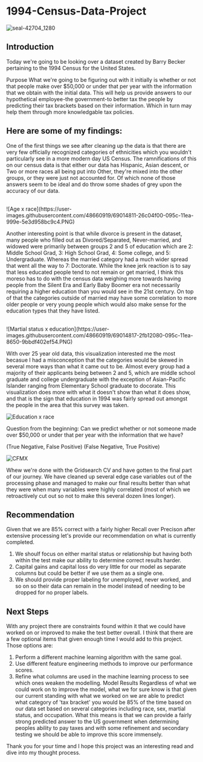 # 1994-Census-Data-Project

![seal-42704_1280](https://user-images.githubusercontent.com/48660919/69014771-dcd76900-095b-11ea-82af-5c133d5a30a3.png)

## Introduction
Today we're going to be looking over a dataset created by Barry Becker pertaining to the 1994 Census for the United States.

Purpose
What we're going to be figuring out with it initially is whether or not that people make over $50,000 or under that per year with the information that we obtain with the initial data. This will help us provide answers to our hypothetical employee-the government-to better tax the people by predicting their tax brackets based on their information. Which in turn may help them through more knowledgable tax policies.

## Here are some of my findings:

One of the first things we see after cleaning up the data is that there are very few officially recognized categories of ethnicities which you wouldn't particularly see in a more modern day US Census. The ramnifications of this on our census data is that either our data has Hispanic, Asian descent, or Two or more races all being put into Other, they're mixed into the other groups, or they were just not accounted for. Of which none of those answers seem to be ideal and do throw some shades of grey upon the accuracy of our data.

<br>
![Age x race](https://user-images.githubusercontent.com/48660919/69014811-26c04f00-095c-11ea-999e-5e3d958bc9c4.PNG)

Another interesting point is that while divorce is present in the dataset, many people who filled out as Divored/Separated, Never-married, and widowed were primarily between groups 2 and 5 of education which are 2: Middle School Grad, 3: High School Grad, 4: Some college, and 5: Undergraduate. Whereas the married category had a much wider spread that went all the way to 7: Doctorate. While the knee jerk reaction is to say that less educated people tend to not remain or get married, I think this moreso has to do with the census data weighing more towards having people from the Silent Era and Early Baby Boomer era not necessarily requiring a higher education than you would see in the 21st century. On top of that the categories outside of married may have some correlation to more older people or very young people which would also make sense for the education types that they have listed. 

<br>
![Martial status x education](https://user-images.githubusercontent.com/48660919/69014817-2fb12080-095c-11ea-8650-9bbdf402ef54.PNG)

With over 25 year old data, this visualization interested me the most becasue I had a misconception that the categories would be skewed in several more ways than what it came out to be. Almost every group had a majority of their applicants being between 2 and 5, which are middle school graduate and college undergraduate with the exception of Asian-Pacific Islander ranging from Elementary School graduate to docorate. This visualization does more with what it doesn't show than what it does show, and that is the sign that education in 1994 was fairly spread out amongst the people in the area that this survey was taken.
<br>

![Education x race](https://user-images.githubusercontent.com/48660919/69014815-2d4ec680-095c-11ea-9a81-7727ab932cb0.PNG)

Question from the beginning:
Can we predict whether or not someone made over $50,000 or under that per year with the information that we have?

(True Negative, False Positive)
(False Negative, True Positive)

![CFMX](https://user-images.githubusercontent.com/48660919/69014813-2aec6c80-095c-11ea-9015-cf57ce7a59a2.PNG)

Whew we're done with the Gridsearch CV and have gotten to the final part of our journey. We have cleaned up several edge case variables out of the processing phase and managed to make our final results better than what they were when many variables were highly correlated (most of which we retroactively cut out so not to make this several dozen lines longer).

## Recommendation
Given that we are 85% correct with a fairly higher Recall over Precison after extensive processing let's provide our recommendation on what is currently completed.

1. We shoulf focus on either marital status or relationship but having both within the test make our ability to determine correct results harder.
2. Capital gains and capital loss do very little for our model as separate columns but could be better if we use them as a single one.
3. We should provide proper labeling for unemployed, never worked, and so on so their data can remain in the model instead of needing to be dropped for no proper labels.

## Next Steps
With any project there are constraints found within it that we could have worked on or improved to make the test better overall. I think that there are a few optional items that given enough time I would add to this project. Those options are:
1. Perform a different machine learning algorithm with the same goal.
2. Use different feature engineering methods to improve our performance scores.
3. Refine what columns are used in the machine learning process to see which ones weaken the modelling.
Model Results
Regardless of what we could work on to improve the model, what we for sure know is that given our current standing with what we worked on we are able to predict what category of 'tax bracket' you would be 85% of the time based on our data set based on several categories including race, sex, martial status, and occupation. What this means is that we can provide a fairly strong predicted answer to the US government when determining peoples ability to pay taxes and with some refinement and secondary testing we should be able to improve this score immensely.

Thank you for your time and I hope this project was an interesting read and dive into my thought process.

